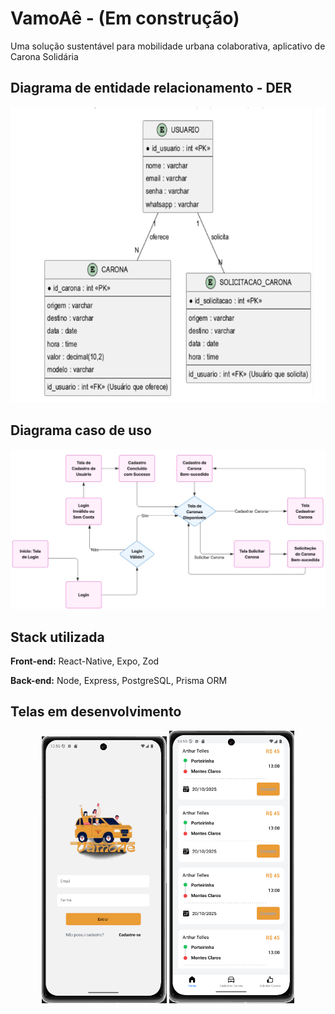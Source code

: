 
# VamoAê - (Em construção)

Uma solução sustentável para mobilidade urbana colaborativa, aplicativo de Carona Solidária


## Diagrama de entidade relacionamento - DER

![App Screenshot](https://github.com/ticotelles/VamoAe-App_Carona_Solidaria/blob/main/assets/images/DER.png?raw=true)

## Diagrama caso de uso

![App Screenshot](https://github.com/ticotelles/VamoAe-App_Carona_Solidaria/blob/main/assets/images/diagrama%20caso%20de%20uso.jpg?raw=true)

## Stack utilizada

**Front-end:** React-Native, Expo, Zod

**Back-end:** Node, Express, PostgreSQL, Prisma ORM


## Telas em desenvolvimento

<p align="center">
 
  <img src="./assets/images/login.png" width="200">
    <img src="./assets/images/home.png" width="200">
 
</p>


